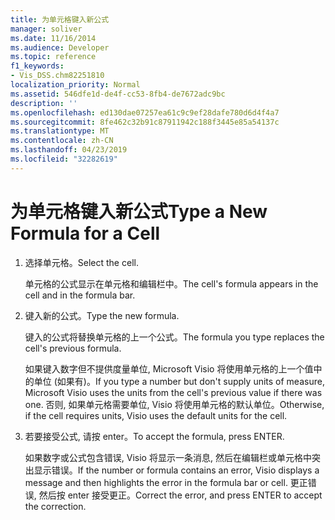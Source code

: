 ```yaml
---
title: 为单元格键入新公式
manager: soliver
ms.date: 11/16/2014
ms.audience: Developer
ms.topic: reference
f1_keywords:
- Vis_DSS.chm82251810
localization_priority: Normal
ms.assetid: 546dfe1d-de4f-cc53-8fb4-de7672adc9bc
description: ''
ms.openlocfilehash: ed130dae07257ea61c9c9ef28dafe780d6d4f4a7
ms.sourcegitcommit: 8fe462c32b91c87911942c188f3445e85a54137c
ms.translationtype: MT
ms.contentlocale: zh-CN
ms.lasthandoff: 04/23/2019
ms.locfileid: "32282619"
---
```

# <a name="type-a-new-formula-for-a-cell"></a><span data-ttu-id="73b5f-102">为单元格键入新公式</span><span class="sxs-lookup"><span data-stu-id="73b5f-102">Type a New Formula for a Cell</span></span>

1. <span data-ttu-id="73b5f-103">选择单元格。</span><span class="sxs-lookup"><span data-stu-id="73b5f-103">Select the cell.</span></span>
    
    <span data-ttu-id="73b5f-104">单元格的公式显示在单元格和编辑栏中。</span><span class="sxs-lookup"><span data-stu-id="73b5f-104">The cell's formula appears in the cell and in the formula bar.</span></span>
    
2. <span data-ttu-id="73b5f-105">键入新的公式。</span><span class="sxs-lookup"><span data-stu-id="73b5f-105">Type the new formula.</span></span>
    
    <span data-ttu-id="73b5f-106">键入的公式将替换单元格的上一个公式。</span><span class="sxs-lookup"><span data-stu-id="73b5f-106">The formula you type replaces the cell's previous formula.</span></span>
    
    <span data-ttu-id="73b5f-107">如果键入数字但不提供度量单位, Microsoft Visio 将使用单元格的上一个值中的单位 (如果有)。</span><span class="sxs-lookup"><span data-stu-id="73b5f-107">If you type a number but don't supply units of measure, Microsoft Visio uses the units from the cell's previous value if there was one.</span></span> <span data-ttu-id="73b5f-108">否则, 如果单元格需要单位, Visio 将使用单元格的默认单位。</span><span class="sxs-lookup"><span data-stu-id="73b5f-108">Otherwise, if the cell requires units, Visio uses the default units for the cell.</span></span>
    
3. <span data-ttu-id="73b5f-109">若要接受公式, 请按 enter。</span><span class="sxs-lookup"><span data-stu-id="73b5f-109">To accept the formula, press ENTER.</span></span>
    
    <span data-ttu-id="73b5f-110">如果数字或公式包含错误, Visio 将显示一条消息, 然后在编辑栏或单元格中突出显示错误。</span><span class="sxs-lookup"><span data-stu-id="73b5f-110">If the number or formula contains an error, Visio displays a message and then highlights the error in the formula bar or cell.</span></span> <span data-ttu-id="73b5f-111">更正错误, 然后按 enter 接受更正。</span><span class="sxs-lookup"><span data-stu-id="73b5f-111">Correct the error, and press ENTER to accept the correction.</span></span>
    

